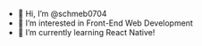 - 👋 Hi, I’m @schmeb0704
- 👀 I’m interested in Front-End Web Development
- 🌱 I’m currently learning React Native!

<!---
schmeb0704/schmeb0704 is a ✨ special ✨ repository because its `README.md` (this file) appears on your GitHub profile.
You can click the Preview link to take a look at your changes.
--->
